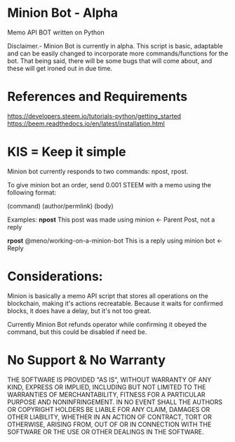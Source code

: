 # Minion Bot - Alpha
Memo API BOT written on Python

Disclaimer.- Minion Bot is currently in alpha. This script is basic, adaptable and can be easily changed to incorporate more commands/functions for the bot. That being said, there will be some bugs that will come about, and these will get ironed out in due time.


# References and Requirements
https://developers.steem.io/tutorials-python/getting_started
https://beem.readthedocs.io/en/latest/installation.html 

# KIS = Keep it simple
Minion bot currently responds to two commands: npost, rpost.

To give minion bot an order, send 0.001 STEEM with a memo using the following format:

(command) (author/permlink) (body) 

  Examples:
  <b>npost</b> This post was made using minion <- Parent Post, not a reply
  
  <b>rpost</b> @meno/working-on-a-minion-bot This is a reply using minion bot <- Reply 
  

# Considerations:
Minion is basically a memo API script that stores all operations on the blockchain, making it's actions recreatable. Because it waits for confirmed blocks, it does have a delay, but it's not too great. 

Currently Minion Bot refunds operator while confirming it obeyed the command, but this could be disabled if need be.


# No Support & No Warranty
THE SOFTWARE IS PROVIDED "AS IS", WITHOUT WARRANTY OF ANY KIND, EXPRESS OR IMPLIED, INCLUDING BUT NOT LIMITED TO THE WARRANTIES OF MERCHANTABILITY, FITNESS FOR A PARTICULAR PURPOSE AND NONINFRINGEMENT. IN NO EVENT SHALL THE AUTHORS OR COPYRIGHT HOLDERS BE LIABLE FOR ANY CLAIM, DAMAGES OR OTHER LIABILITY, WHETHER IN AN ACTION OF CONTRACT, TORT OR OTHERWISE, ARISING FROM, OUT OF OR IN CONNECTION WITH THE SOFTWARE OR THE USE OR OTHER DEALINGS IN THE SOFTWARE.
